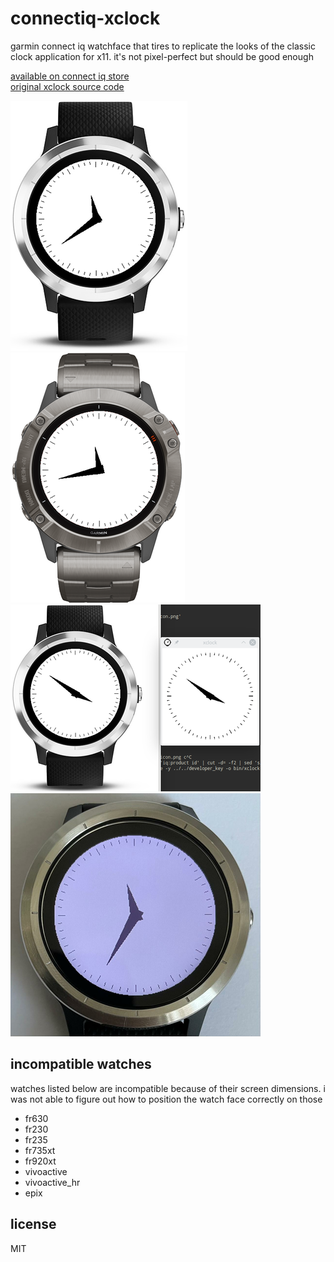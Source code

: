 # connectiq-xclock

garmin connect iq watchface that tires to replicate the looks of the classic clock application for x11. it's not pixel-perfect but should be good enough  

[available on connect iq store](https://apps.garmin.com/en-US/apps/f9ff853e-3dde-442e-b9b1-804937462168)  
[original xclock source code](https://gitlab.freedesktop.org/xorg/app/xclock/)  

![image1](imgs/img1.png)
![image2](imgs/img2.png)
![image3](imgs/img3.png)
![image4](imgs/img4.png)

## incompatible watches

watches listed below are incompatible because of their screen dimensions. i was not able to figure out how to position the watch face correctly on those 

* fr630
* fr230
* fr235 
* fr735xt
* fr920xt 
* vivoactive 
* vivoactive_hr 
* epix 

## license

MIT

